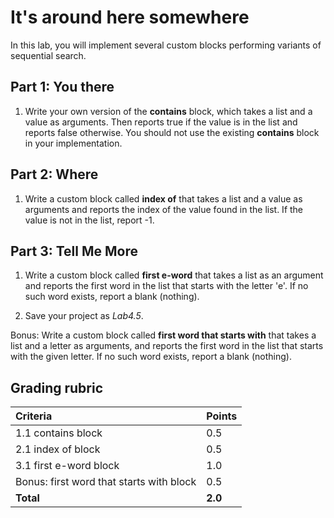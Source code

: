 # It's around here somewhere

In this lab, you will implement several custom blocks performing variants of sequential search.

## Part 1: You there

1. Write your own version of the **contains** block, which takes a list and a value as arguments. Then reports true if the value is in the list and reports false otherwise.  You should not use the existing **contains** block in your implementation.

## Part 2: Where

1. Write a custom block called **index of** that takes a list and a value as arguments and reports the index of the value found in the list.  If the value is not in the list, report -1.

## Part 3: Tell Me More

1. Write a custom block called **first e-word** that takes a list as an argument and reports the first word in the list that starts with the letter 'e'.  If no such word exists, report a blank (nothing).

2. Save your project as _Lab4.5_.

Bonus: Write a custom block called **first word that starts with** that takes a list and a letter as arguments, and reports the first word in the list that starts with the given letter.  If no such word exists, report a blank (nothing).

## Grading rubric

| **Criteria**                                   | Points               |
| :------------------------------------- | :-------------- |
| 1.1 contains block                                     | 0.5      |
| 2.1 index of block                                     | 0.5      |
| 3.1 first e-word block                                 | 1.0      |
| Bonus: first word that starts with block           | 0.5      |
| **Total**                                      | **2.0** |
